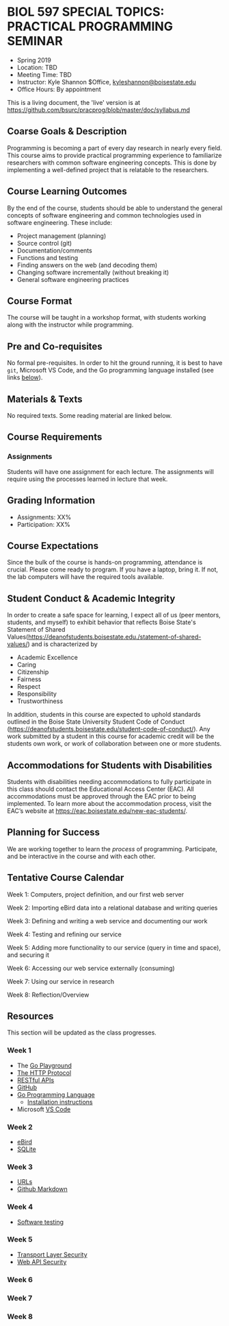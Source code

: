 <!-- pandoc -f markdown -t latex syllabus.md -o syllabus.pdf -->

# BIOL 597 SPECIAL TOPICS: PRACTICAL PROGRAMMING SEMINAR

- Spring 2019
- Location: TBD
- Meeting Time: TBD
- Instructor: Kyle Shannon $Office, <kyleshannon@boisestate.edu>
- Office Hours: By appointment

This is a living document, the 'live' version is at
https://github.com/bsurc/pracprog/blob/master/doc/syllabus.md

## Coarse Goals & Description

Programming is becoming a part of every day research in nearly every field.
This course aims to provide practical programming experience to familiarize
researchers with common software engineering concepts.  This is done by
implementing a well-defined project that is relatable to the researchers.

## Course Learning Outcomes

By the end of the course, students should be able to understand the general
concepts of software engineering and common technologies used in software
engineering.  These include:

- Project management (planning)
- Source control (git)
- Documentation/comments
- Functions and testing
- Finding answers on the web (and decoding them)
- Changing software incrementally (without breaking it)
- General software engineering practices

## Course Format

The course will be taught in a workshop format, with students working along
with the instructor while programming.

## Pre and Co-requisites

No formal pre-requisites.  In order to hit the ground running, it is best to
have `git`, Microsoft VS Code, and the Go programming language installed (see
links [below](#Week_1)).

## Materials & Texts

No required texts.  Some reading material are linked below.

## Course Requirements

### Assignments

Students will have one assignment for each lecture.  The assignments will
require using the processes learned in lecture that week.

## Grading Information

- Assignments: XX%
- Participation: XX%

## Course Expectations

Since the bulk of the course is hands-on programming, attendance is crucial.
Please come ready to program.  If you have a laptop, bring it.  If not, the
lab computers will have the required tools available.

## Student Conduct & Academic Integrity

In order to create a safe space for learning, I expect all of us (peer mentors,
students, and myself) to exhibit behavior that reflects Boise State's Statement
of Shared
Values(https://deanofstudents.boisestate.edu./statement-of-shared-values/) and
is characterized by

- Academic Excellence
- Caring
- Citizenship
- Fairness
- Respect
- Responsibility
- Trustworthiness

In addition, students in this course are expected to uphold standards outlined
in the Boise State University Student Code of Conduct
(https://deanofstudents.boisestate.edu/student-code-of-conduct/).  Any work
submitted by a student in this course for academic credit will be the students
own work, or work of collaboration between one or more students.

## Accommodations for Students with Disabilities

Students with disabilities needing accommodations to fully participate in this
class should contact the Educational Access Center (EAC). All accommodations
must be approved through the EAC prior to being implemented.  To learn more
about the accommodation process, visit the EAC’s website at
https://eac.boisestate.edu/new-eac-students/.

## Planning for Success

We are working together to learn the *process* of programming.  Participate,
and be interactive in the course and with each other.

## Tentative Course Calendar

Week 1: Computers, project definition, and our first web server

Week 2: Importing eBird data into a relational database and writing queries

Week 3: Defining and writing a web service and documenting our work

Week 4: Testing and refining our service

Week 5: Adding more functionality to our service (query in time and space), and securing it

Week 6: Accessing our web service externally (consuming)

Week 7: Using our service in research

Week 8: Reflection/Overview

## Resources

This section will be updated as the class progresses.

### Week 1
- The [Go Playground](https://play.golang.org)
- [The HTTP Protocol](https://en.wikipedia.org/wiki/Hypertext_Transfer_Protocol)
- [RESTful APIs](https://en.wikipedia.org/wiki/Representational_state_transfer)
- [GitHub](https://github.com)
- [Go Programming Language](https://golang.org)
  - [Installation instructions](https://golang.org/doc/install)
- Microsoft [VS Code](https://code.visualstudio.com/)

### Week 2
- [eBird](https://ebird.org)
- [SQLite](https://sqlite.org)

### Week 3
- [URLs](https://en.wikipedia.org/wiki/URL)
- [Github Markdown](https://guides.github.com/pdfs/markdown-cheatsheet-online.pdf)

### Week 4
- [Software testing](https://en.wikipedia.org/wiki/Software_testing)

### Week 5
- [Transport Layer Security](https://en.wikipedia.org/wiki/Transport_Layer_Security)
- [Web API Security](https://en.wikipedia.org/wiki/Web_API_security)

### Week 6

### Week 7

### Week 8

